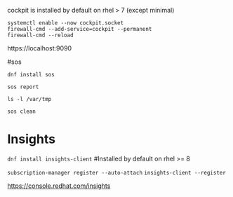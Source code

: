 cockpit is installed by default on rhel > 7 (except minimal)

    systemctl enable --now cockpit.socket
    firewall-cmd --add-service=cockpit --permanent
    firewall-cmd --reload

https://localhost:9090


#sos

    dnf install sos

    sos report

    ls -l /var/tmp

    sos clean


# Insights

`dnf install insights-client` #Installed by default on rhel >= 8

`subscription-manager register --auto-attach`
`insights-client --register`

https://console.redhat.com/insights
